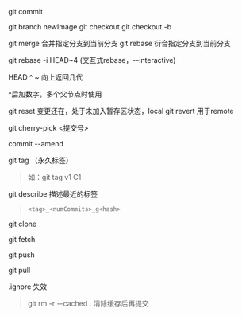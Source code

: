 git commit

git branch newImage
git checkout <name>
git checkout -b <branch-name>

git merge <branch> 合并指定分支到当前分支
git rebase <branch> 衍合指定分支到当前分支

git rebase -i HEAD~4 (交互式rebase，--interactive)

HEAD
^
~<num> 向上返回几代

^后加数字，多个父节点时使用

git reset 变更还在，处于未加入暂存区状态，local
git revert 用于remote

git cherry-pick <提交号>

commit --amend

git tag （永久标签）
>如：git tag v1 C1

git describe <ref> 描述最近的标签
>`<tag>_<numCommits>_g<hash>`

git clone

git fetch

git push

git pull

.ignore 失效 
>git rm -r --cached . 清除缓存后再提交
